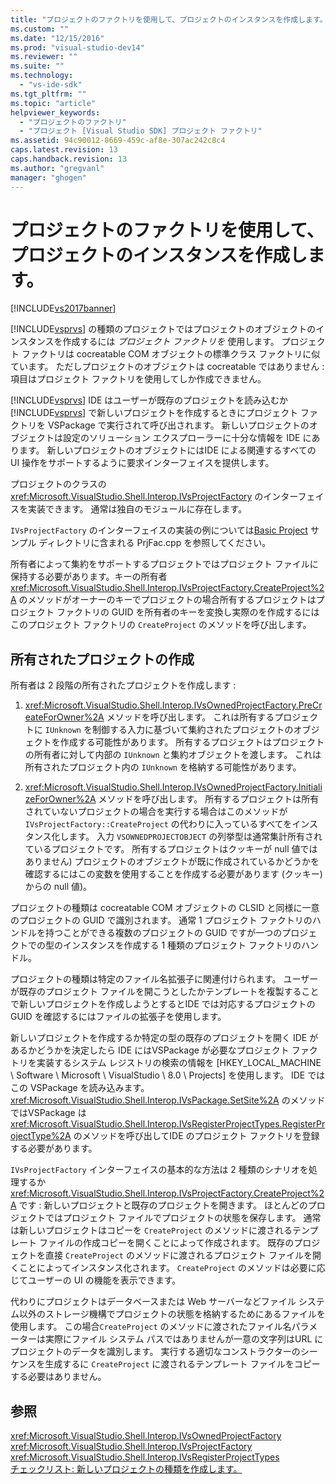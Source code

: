 ```yaml
---
title: "プロジェクトのファクトリを使用して、プロジェクトのインスタンスを作成します。 | Microsoft Docs"
ms.custom: ""
ms.date: "12/15/2016"
ms.prod: "visual-studio-dev14"
ms.reviewer: ""
ms.suite: ""
ms.technology: 
  - "vs-ide-sdk"
ms.tgt_pltfrm: ""
ms.topic: "article"
helpviewer_keywords: 
  - "プロジェクトのファクトリ"
  - "プロジェクト [Visual Studio SDK] プロジェクト ファクトリ"
ms.assetid: 94c90012-8669-459c-af8e-307ac242c8c4
caps.latest.revision: 13
caps.handback.revision: 13
ms.author: "gregvanl"
manager: "ghogen"
---
```

# プロジェクトのファクトリを使用して、プロジェクトのインスタンスを作成します。
[!INCLUDE[vs2017banner](../../code-quality/includes/vs2017banner.md)]

[!INCLUDE[vsprvs](../../code-quality/includes/vsprvs_md.md)] の種類のプロジェクトではプロジェクトのオブジェクトのインスタンスを作成するには *プロジェクト ファクトリを*  使用します。  プロジェクト ファクトリは cocreatable COM オブジェクトの標準クラス ファクトリに似ています。  ただしプロジェクトのオブジェクトは cocreatable ではありません : 項目はプロジェクト ファクトリを使用してしか作成できません。  
  
 [!INCLUDE[vsprvs](../../code-quality/includes/vsprvs_md.md)] IDE はユーザーが既存のプロジェクトを読み込むか[!INCLUDE[vsprvs](../../code-quality/includes/vsprvs_md.md)] で新しいプロジェクトを作成するときにプロジェクト ファクトリを VSPackage で実行されて呼び出されます。  新しいプロジェクトのオブジェクトは設定のソリューション エクスプローラーに十分な情報を IDE にあります。  新しいプロジェクトのオブジェクトにはIDE による関連するすべての UI 操作をサポートするように要求インターフェイスを提供します。  
  
 プロジェクトのクラスの <xref:Microsoft.VisualStudio.Shell.Interop.IVsProjectFactory> のインターフェイスを実装できます。  通常は独自のモジュールに存在します。  
  
 `IVsProjectFactory` のインターフェイスの実装の例については[Basic Project](http://msdn.microsoft.com/ja-jp/385fd2a3-d9f1-4808-87c2-a3f05a91fc36) サンプル ディレクトリに含まれる PrjFac.cpp を参照してください。  
  
 所有者によって集約をサポートするプロジェクトではプロジェクト ファイルに保持する必要があります。キーの所有者  <xref:Microsoft.VisualStudio.Shell.Interop.IVsProjectFactory.CreateProject%2A> のメソッドがオーナーのキーでプロジェクトの場合所有するプロジェクトはプロジェクト ファクトリの GUID を所有者のキーを変換し実際のを作成するにはこのプロジェクト ファクトリの `CreateProject` のメソッドを呼び出します。  
  
## 所有されたプロジェクトの作成  
 所有者は 2 段階の所有されたプロジェクトを作成します :  
  
1.  <xref:Microsoft.VisualStudio.Shell.Interop.IVsOwnedProjectFactory.PreCreateForOwner%2A> メソッドを呼び出します。  これは所有するプロジェクトに `IUnknown` を制御する入力に基づいて集約されたプロジェクトのオブジェクトを作成する可能性があります。  所有するプロジェクトはプロジェクトの所有者に対して内部の `IUnknown` と集約オブジェクトを渡します。  これは所有されたプロジェクト内の `IUnknown` を格納する可能性があります。  
  
2.  <xref:Microsoft.VisualStudio.Shell.Interop.IVsOwnedProjectFactory.InitializeForOwner%2A> メソッドを呼び出します。  所有するプロジェクトは所有されていないプロジェクトの場合を実行する場合はこのメソッドが `IVsProjectFactory::CreateProject` の代わりに入っているすべてをインスタンス化します。  入力 `VSOWNEDPROJECTOBJECT` の列挙型は通常集計所有されているプロジェクトです。  所有するプロジェクトはクッキーが null 値ではありません\) プロジェクトのオブジェクトが既に作成されているかどうかを確認するにはこの変数を使用することを作成する必要があります \(クッキー\) からの null 値\)。  
  
 プロジェクトの種類は cocreatable COM オブジェクトの CLSID と同様に一意のプロジェクトの GUID で識別されます。  通常 1 プロジェクト ファクトリのハンドルを持つことができる複数のプロジェクトの GUID ですが一つのプロジェクトでの型のインスタンスを作成する 1 種類のプロジェクト ファクトリのハンドル。  
  
 プロジェクトの種類は特定のファイル名拡張子に関連付けられます。  ユーザーが既存のプロジェクト ファイルを開こうとしたかテンプレートを複製することで新しいプロジェクトを作成しようとするとIDE では対応するプロジェクトの GUID を確認するにはファイルの拡張子を使用します。  
  
 新しいプロジェクトを作成するか特定の型の既存のプロジェクトを開く IDE があるかどうかを決定したら IDE にはVSPackage が必要なプロジェクト ファクトリを実装するシステム レジストリの検索の情報を \[HKEY\_LOCAL\_MACHINE \\ Software \\ Microsoft \\ VisualStudio \\ 8.0 \\ Projects\] を使用します。  IDE ではこの VSPackage を読み込みます。  <xref:Microsoft.VisualStudio.Shell.Interop.IVsPackage.SetSite%2A> のメソッドではVSPackage は <xref:Microsoft.VisualStudio.Shell.Interop.IVsRegisterProjectTypes.RegisterProjectType%2A> のメソッドを呼び出してIDE のプロジェクト ファクトリを登録する必要があります。  
  
 `IVsProjectFactory` インターフェイスの基本的な方法は 2 種類のシナリオを処理するか <xref:Microsoft.VisualStudio.Shell.Interop.IVsProjectFactory.CreateProject%2A> です : 新しいプロジェクトと既存のプロジェクトを開きます。  ほとんどのプロジェクトではプロジェクト ファイルでプロジェクトの状態を保存します。  通常は新しいプロジェクトはコピーを `CreateProject` のメソッドに渡されるテンプレート ファイルの作成コピーを開くことによって作成されます。  既存のプロジェクトを直接 `CreateProject` のメソッドに渡されるプロジェクト ファイルを開くことによってインスタンス化されます。  `CreateProject` のメソッドは必要に応じてユーザーの UI の機能を表示できます。  
  
 代わりにプロジェクトはデータベースまたは Web サーバーなどファイル システム以外のストレージ機構でプロジェクトの状態を格納するためにあるファイルを使用します。  この場合`CreateProject` のメソッドに渡されたファイル名パラメーターは実際にファイル システム パスではありませんが一意の文字列はURL にプロジェクトのデータを識別します。  実行する適切なコンストラクターのシーケンスを生成するに `CreateProject` に渡されるテンプレート ファイルをコピーする必要はありません。  
  
## 参照  
 <xref:Microsoft.VisualStudio.Shell.Interop.IVsOwnedProjectFactory>   
 <xref:Microsoft.VisualStudio.Shell.Interop.IVsProjectFactory>   
 <xref:Microsoft.VisualStudio.Shell.Interop.IVsRegisterProjectTypes>   
 [チェックリスト: 新しいプロジェクトの種類を作成します。](../../extensibility/internals/checklist-creating-new-project-types.md)